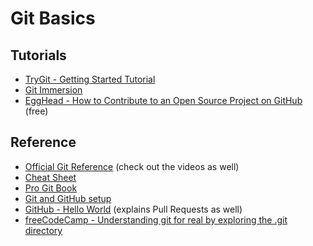 Git Basics
==========

Tutorials
----------

- [TryGit - Getting Started Tutorial](https://try.github.io)
- [Git Immersion](http://gitimmersion.com/)
- [EggHead - How to Contribute to an Open Source Project on GitHub](https://egghead.io/courses/how-to-contribute-to-an-open-source-project-on-github) (free)

Reference
----------

- [Official Git Reference](https://git-scm.com/docs) (check out the videos as well)
- [Cheat Sheet](https://services.github.com/on-demand/downloads/github-git-cheat-sheet.pdf)
- [Pro Git Book](https://git-scm.com/book/en/v2)
- [Git and GitHub setup](https://help.github.com/articles/set-up-git)
- [GitHub - Hello World](https://guides.github.com/activities/hello-world/) (explains Pull Requests as well)
- [freeCodeCamp - Understanding git for real by exploring the .git directory](https://medium.freecodecamp.com/understanding-git-for-real-by-exploring-the-git-directory-1e079c15b807#.g522txqb9)
